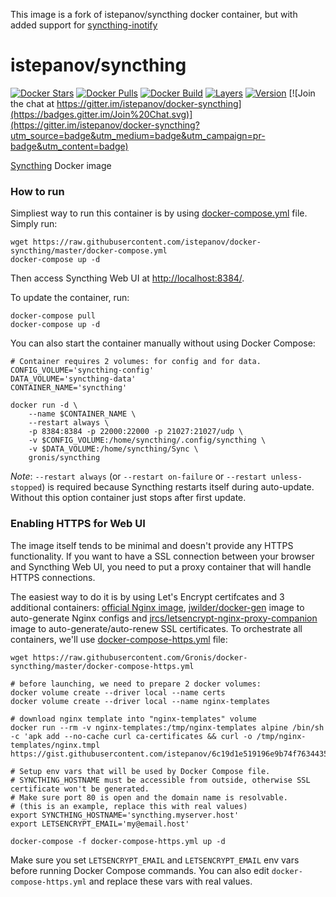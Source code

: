 This image is a fork of istepanov/syncthing docker container, but with added support for [syncthing-inotify](https://github.com/syncthing/syncthing-inotify)

istepanov/syncthing
===================

[![Docker Stars](https://img.shields.io/docker/stars/istepanov/syncthing.svg)](https://hub.docker.com/r/istepanov/syncthing/)
[![Docker Pulls](https://img.shields.io/docker/pulls/istepanov/syncthing.svg)](https://hub.docker.com/r/istepanov/syncthing/)
[![Docker Build](https://img.shields.io/docker/automated/gronis/syncthing.svg)](https://hub.docker.com/r/gronis/syncthing/)
[![Layers](https://images.microbadger.com/badges/image/istepanov/syncthing.svg)](https://microbadger.com/images/istepanov/syncthing)
[![Version](https://images.microbadger.com/badges/version/istepanov/syncthing.svg)](https://microbadger.com/images/istepanov/syncthing)
[![Join the chat at https://gitter.im/istepanov/docker-syncthing](https://badges.gitter.im/Join%20Chat.svg)](https://gitter.im/istepanov/docker-syncthing?utm_source=badge&utm_medium=badge&utm_campaign=pr-badge&utm_content=badge)

[Syncthing](http://syncthing.net/) Docker image

### How to run

Simpliest way to run this container is by using [docker-compose.yml](docker-compose.yml) file. Simply run:

    wget https://raw.githubusercontent.com/istepanov/docker-syncthing/master/docker-compose.yml
    docker-compose up -d

Then access Syncthing Web UI at [http://localhost:8384/]().

To update the container, run:

    docker-compose pull
    docker-compose up -d

You can also start the container manually without using Docker Compose:

    # Container requires 2 volumes: for config and for data.
    CONFIG_VOLUME='syncthing-config'
    DATA_VOLUME='syncthing-data'
    CONTAINER_NAME='syncthing'

    docker run -d \
        --name $CONTAINER_NAME \
        --restart always \
        -p 8384:8384 -p 22000:22000 -p 21027:21027/udp \
        -v $CONFIG_VOLUME:/home/syncthing/.config/syncthing \
        -v $DATA_VOLUME:/home/syncthing/Sync \
        gronis/syncthing

_Note_: `--restart always` (or `--restart on-failure` or `--restart unless-stopped`) is required because Syncthing restarts itself during auto-update. Without this option container just stops after first update.

### Enabling HTTPS for Web UI

The image itself tends to be minimal and doesn't provide any HTTPS functionality. If you want to have a SSL connection between your browser and Syncthing Web UI, you need to put a proxy container that will handle HTTPS connections.

The easiest way to do it is by using Let's Encrypt certifcates and 3 additional containers: [official Nginx image](https://hub.docker.com/_/nginx/), [jwilder/docker-gen](https://github.com/jwilder/docker-gen) image to auto-generate Nginx configs and [jrcs/letsencrypt-nginx-proxy-companion](https://github.com/JrCs/docker-letsencrypt-nginx-proxy-companion) image to auto-generate/auto-renew SSL certificates. To orchestrate all containers, we'll use [docker-compose-https.yml](docker-compose-https.yml) file:

    wget https://raw.githubusercontent.com/Gronis/docker-syncthing/master/docker-compose-https.yml

    # before launching, we need to prepare 2 docker volumes:
    docker volume create --driver local --name certs
    docker volume create --driver local --name nginx-templates

    # download nginx template into "nginx-templates" volume
    docker run --rm -v nginx-templates:/tmp/nginx-templates alpine /bin/sh -c 'apk add --no-cache curl ca-certificates && curl -o /tmp/nginx-templates/nginx.tmpl https://gist.githubusercontent.com/istepanov/6c19d1e519196e9b74f76344353fe837/raw/fc8784d1cbc8ad56047b10630b68c1830859bf63/nginx.tmpl'

    # Setup env vars that will be used by Docker Compose file.
    # SYNCTHING_HOSTNAME must be accessible from outside, otherwise SSL certificate won't be generated.
    # Make sure port 80 is open and the domain name is resolvable.
    # (this is an example, replace this with real values)
    export SYNCTHING_HOSTNAME='syncthing.myserver.host'
    export LETSENCRYPT_EMAIL='my@email.host'

    docker-compose -f docker-compose-https.yml up -d

Make sure you set `LETSENCRYPT_EMAIL` and `LETSENCRYPT_EMAIL` env vars before running Docker Compose commands. You can also edit `docker-compose-https.yml` and replace these vars with real values.

